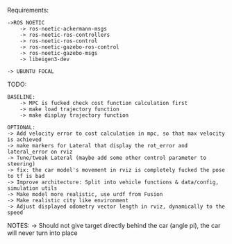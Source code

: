 Requirements:

    ->ROS NOETIC
        -> ros-noetic-ackermann-msgs
        -> ros-noetic-ros-controllers
        -> ros-noetic-ros-control
        -> ros-noetic-gazebo-ros-control
        -> ros-noetic-gazebo-msgs
        -> libeigen3-dev

    -> UBUNTU FOCAL
    
TODO:

    BASELINE:
        -> MPC is fucked check cost function calculation first        
        -> make load trajectory function
        -> make display trajectory function

    OPTIONAL:
    -> Add velocity error to cost calculation in mpc, so that max velocity is achieved
    -> make markers for Lateral that display the rot_error and lateral_error on rviz
    -> Tune/tweak Lateral (maybe add some other control parameter to steering)
    -> fix: the car model's movement in rviz is completely fucked the pose to tf is bad
    -> Improve architecture: Split into vehicle functions & data/config,  simulation utils
    -> Make model more realistic, use urdf from Fusion
    -> Make realistic city like environment
    -> Adjust displayed odometry vector length in rviz, dynamically to the speed
    

NOTES:
    -> Should not give target directly behind the car (angle pi), the car will  never turn into place